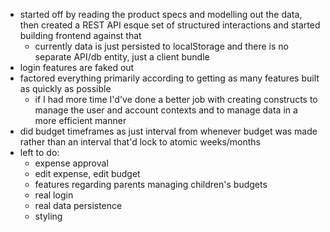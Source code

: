 - started off by reading the product specs and modelling out the data, then created a REST API esque set of structured interactions and started building frontend against that
  - currently data is just persisted to localStorage and there is no separate API/db entity, just a client bundle
- login features are faked out
- factored everything primarily according to getting as many features built as quickly as possible
  - if I had more time I'd've done a better job with creating constructs to manage the user and account contexts and to manage data in a more efficient manner
- did budget timeframes as just interval from whenever budget was made rather than an interval that'd lock to atomic weeks/months
- left to do:
  - expense approval
  - edit expense, edit budget
  - features regarding parents managing children's budgets
  - real login
  - real data persistence
  - styling
